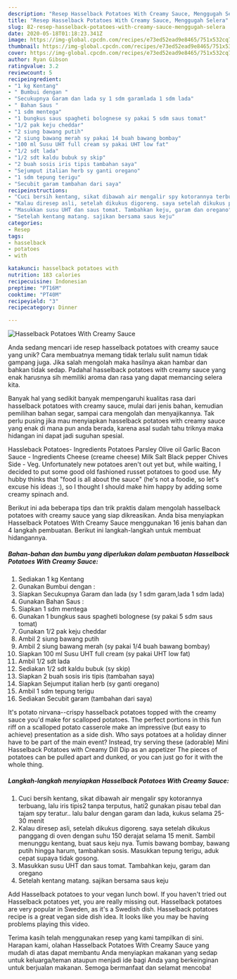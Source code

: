 ```yaml
---
description: "Resep Hasselback Potatoes With Creamy Sauce, Menggugah Selera"
title: "Resep Hasselback Potatoes With Creamy Sauce, Menggugah Selera"
slug: 82-resep-hasselback-potatoes-with-creamy-sauce-menggugah-selera
date: 2020-05-18T01:18:23.341Z
image: https://img-global.cpcdn.com/recipes/e73ed52ead9e8465/751x532cq70/hasselback-potatoes-with-creamy-sauce-foto-resep-utama.jpg
thumbnail: https://img-global.cpcdn.com/recipes/e73ed52ead9e8465/751x532cq70/hasselback-potatoes-with-creamy-sauce-foto-resep-utama.jpg
cover: https://img-global.cpcdn.com/recipes/e73ed52ead9e8465/751x532cq70/hasselback-potatoes-with-creamy-sauce-foto-resep-utama.jpg
author: Ryan Gibson
ratingvalue: 3.2
reviewcount: 5
recipeingredient:
- "1 kg Kentang"
- " Bumbui dengan "
- "Secukupnya Garam dan lada sy 1 sdm garamlada 1 sdm lada"
- " Bahan Saus "
- "1 sdm mentega"
- "1 bungkus saus spagheti bolognese sy pakai 5 sdm saus tomat"
- "1/2 pak keju cheddar"
- "2 siung bawang putih"
- "2 siung bawang merah sy pakai 14 buah bawang bombay"
- "100 ml Susu UHT full cream sy pakai UHT low fat"
- "1/2 sdt lada"
- "1/2 sdt kaldu bubuk sy skip"
- "2 buah sosis iris tipis tambahan saya"
- "Sejumput italian herb sy ganti oregano"
- "1 sdm tepung terigu"
- "Secubit garam tambahan dari saya"
recipeinstructions:
- "Cuci bersih kentang, sikat dibawah air mengalir spy kotorannya terbuang, lalu iris tipis2 tanpa terputus, hati2 gunakan pisau tebal dan tajam spy teratur.. lalu balur dengan garam dan lada, kukus selama 25-30 menit"
- "Kalau diresep asli, setelah dikukus digoreng. saya setelah dikukus panggang di oven dengan suhu 150 derajat selama 15 menit. Sambil menunggu kentang, buat saus keju nya. Tumis bawang bombay, bawang putih hingga harum, tambahkan sosis. Masukkan tepung terigu, aduk cepat supaya tidak gosong."
- "Masukkan susu UHT dan saus tomat. Tambahkan keju, garam dan oregano"
- "Setelah kentang matang. sajikan bersama saus keju"
categories:
- Resep
tags:
- hasselback
- potatoes
- with

katakunci: hasselback potatoes with 
nutrition: 183 calories
recipecuisine: Indonesian
preptime: "PT16M"
cooktime: "PT40M"
recipeyield: "3"
recipecategory: Dinner

---
```



![Hasselback Potatoes With Creamy Sauce](https://img-global.cpcdn.com/recipes/e73ed52ead9e8465/751x532cq70/hasselback-potatoes-with-creamy-sauce-foto-resep-utama.jpg)

Anda sedang mencari ide resep hasselback potatoes with creamy sauce yang unik? Cara membuatnya memang tidak terlalu sulit namun tidak gampang juga. Jika salah mengolah maka hasilnya akan hambar dan bahkan tidak sedap. Padahal hasselback potatoes with creamy sauce yang enak harusnya sih memiliki aroma dan rasa yang dapat memancing selera kita.

Banyak hal yang sedikit banyak mempengaruhi kualitas rasa dari hasselback potatoes with creamy sauce, mulai dari jenis bahan, kemudian pemilihan bahan segar, sampai cara mengolah dan menyajikannya. Tak perlu pusing jika mau menyiapkan hasselback potatoes with creamy sauce yang enak di mana pun anda berada, karena asal sudah tahu triknya maka hidangan ini dapat jadi suguhan spesial.

Hassleback Potatoes- Ingredients Potatoes Parsley Olive oil Garlic Bacon Sauce - Ingredients Cheese (creame cheese) Milk Salt Black pepper Chives Side - Veg. Unfortunately new potatoes aren&#39;t out yet but, while waiting, I decided to put some good old fashioned russet potatoes to good use. My hubby thinks that &#34;food is all about the sauce&#34; (he&#39;s not a foodie, so let&#39;s excuse his ideas :), so I thought I should make him happy by adding some creamy spinach and.


Berikut ini ada beberapa tips dan trik praktis dalam mengolah hasselback potatoes with creamy sauce yang siap dikreasikan. Anda bisa menyiapkan Hasselback Potatoes With Creamy Sauce menggunakan 16 jenis bahan dan 4 langkah pembuatan. Berikut ini langkah-langkah untuk membuat hidangannya.

<!--inarticleads1-->

##### Bahan-bahan dan bumbu yang diperlukan dalam pembuatan Hasselback Potatoes With Creamy Sauce:

1. Sediakan 1 kg Kentang
1. Gunakan  Bumbui dengan :
1. Siapkan Secukupnya Garam dan lada (sy 1 sdm garam,lada 1 sdm lada)
1. Gunakan  Bahan Saus :
1. Siapkan 1 sdm mentega
1. Gunakan 1 bungkus saus spagheti bolognese (sy pakai 5 sdm saus tomat)
1. Gunakan 1/2 pak keju cheddar
1. Ambil 2 siung bawang putih
1. Ambil 2 siung bawang merah (sy pakai 1/4 buah bawang bombay)
1. Siapkan 100 ml Susu UHT full cream (sy pakai UHT low fat)
1. Ambil 1/2 sdt lada
1. Sediakan 1/2 sdt kaldu bubuk (sy skip)
1. Siapkan 2 buah sosis iris tipis (tambahan saya)
1. Siapkan Sejumput italian herb (sy ganti oregano)
1. Ambil 1 sdm tepung terigu
1. Sediakan Secubit garam (tambahan dari saya)


It&#39;s potato nirvana--crispy hasselback potatoes topped with the creamy sauce you&#39;d make for scalloped potatoes. The perfect portions in this fun riff on a scalloped potato casserole make an impressive (but easy to achieve) presentation as a side dish. Who says potatoes at a holiday dinner have to be part of the main event? Instead, try serving these (adorable) Mini Hasselback Potatoes with Creamy Dill Dip as an appetizer The pieces of potatoes can be pulled apart and dunked, or you can just go for it with the whole thing. 

<!--inarticleads2-->

##### Langkah-langkah menyiapkan Hasselback Potatoes With Creamy Sauce:

1. Cuci bersih kentang, sikat dibawah air mengalir spy kotorannya terbuang, lalu iris tipis2 tanpa terputus, hati2 gunakan pisau tebal dan tajam spy teratur.. lalu balur dengan garam dan lada, kukus selama 25-30 menit
1. Kalau diresep asli, setelah dikukus digoreng. saya setelah dikukus panggang di oven dengan suhu 150 derajat selama 15 menit. Sambil menunggu kentang, buat saus keju nya. Tumis bawang bombay, bawang putih hingga harum, tambahkan sosis. Masukkan tepung terigu, aduk cepat supaya tidak gosong.
1. Masukkan susu UHT dan saus tomat. Tambahkan keju, garam dan oregano
1. Setelah kentang matang. sajikan bersama saus keju


Add Hasselback potatoes to your vegan lunch bowl. If you haven&#39;t tried out Hasselback potatoes yet, you are really missing out. Hasselback potatoes are very popular in Sweden, as it&#39;s a Swedish dish. Hasselback potatoes recipe is a great vegan side dish idea. It looks like you may be having problems playing this video. 

Terima kasih telah menggunakan resep yang kami tampilkan di sini. Harapan kami, olahan Hasselback Potatoes With Creamy Sauce yang mudah di atas dapat membantu Anda menyiapkan makanan yang sedap untuk keluarga/teman ataupun menjadi ide bagi Anda yang berkeinginan untuk berjualan makanan. Semoga bermanfaat dan selamat mencoba!
